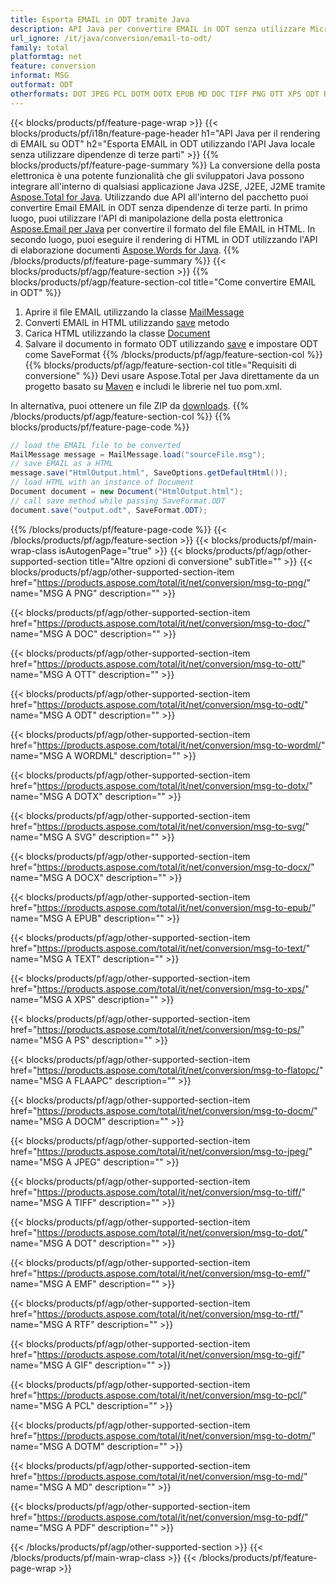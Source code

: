 ```yaml
---
title: Esporta EMAIL in ODT tramite Java
description: API Java per convertire EMAIL in ODT senza utilizzare Microsoft Word o Outlook
url_ignore: /it/java/conversion/email-to-odt/
family: total
platformtag: net
feature: conversion
informat: MSG
outformat: ODT
otherformats: DOT JPEG PCL DOTM DOTX EPUB MD DOC TIFF PNG OTT XPS ODT RTF DOCM WORDML GIF PDF TEXT DOCX EMF FLATOPC SVG PS
---
```

{{< blocks/products/pf/feature-page-wrap >}}
{{< blocks/products/pf/i18n/feature-page-header h1="API Java per il rendering di EMAIL su ODT" h2="Esporta EMAIL in ODT utilizzando l'API Java locale senza utilizzare dipendenze di terze parti" >}}
{{% blocks/products/pf/feature-page-summary %}}
La conversione della posta elettronica è una potente funzionalità che gli sviluppatori Java possono integrare all'interno di qualsiasi applicazione Java J2SE, J2EE, J2ME tramite [Aspose.Total for Java](https://products.aspose.com/total/java/). Utilizzando due API all'interno del pacchetto puoi convertire Email EMAIL in ODT senza dipendenze di terze parti. In primo luogo, puoi utilizzare l'API di manipolazione della posta elettronica [Aspose.Email per Java](https://products.aspose.com/email/java/) per convertire il formato del file EMAIL in HTML. In secondo luogo, puoi eseguire il rendering di HTML in ODT utilizzando l'API di elaborazione documenti [Aspose.Words for Java](https://products.aspose.com/words/java/).
{{% /blocks/products/pf/feature-page-summary  %}}
{{< blocks/products/pf/agp/feature-section >}}
{{% blocks/products/pf/agp/feature-section-col title="Come convertire EMAIL in ODT" %}}
1. Aprire il file EMAIL utilizzando la classe [MailMessage](https://apiference.aspose.com/email/java/com.aspose.email/mailmessage)
2. Converti EMAIL in HTML utilizzando [save](https://apiference.aspose.com/email/java/com.aspose.email/MailMessage#save(java.io.OutputStream,%20com.aspose.email.SaveOptions)) metodo
3. Carica HTML utilizzando la classe [Document](https://apiference.aspose.com/words/java/com.aspose.words/Document)
4. Salvare il documento in formato ODT utilizzando [save](https://apiference.aspose.com/words/java/com.aspose.words/Document#save(java.lang.String,com.aspose.words.SaveOptions)) e impostare ODT come SaveFormat
{{% /blocks/products/pf/agp/feature-section-col %}}
{{% blocks/products/pf/agp/feature-section-col title="Requisiti di conversione" %}}
Devi usare Aspose.Total per Java direttamente da un progetto basato su [Maven](https://repository.aspose.com/webapp/#/artifacts/browse/tree/General/repo/com/aspose/aspose-total) e includi le librerie nel tuo pom.xml.

In alternativa, puoi ottenere un file ZIP da [downloads](https://releases.aspose.com/total/java).
{{% /blocks/products/pf/agp/feature-section-col %}}
{{% blocks/products/pf/feature-page-code %}}
```cs
// load the EMAIL file to be converted
MailMessage message = MailMessage.load("sourceFile.msg"); 
// save EMAIL as a HTML 
message.save("HtmlOutput.html", SaveOptions.getDefaultHtml());
// load HTML with an instance of Document
Document document = new Document("HtmlOutput.html");
// call save method while passing SaveFormat.ODT
document.save("output.odt", SaveFormat.ODT);   
```
{{% /blocks/products/pf/feature-page-code %}}
{{< /blocks/products/pf/agp/feature-section >}}
{{< blocks/products/pf/main-wrap-class isAutogenPage="true" >}}
{{< blocks/products/pf/agp/other-supported-section title="Altre opzioni di conversione" subTitle="" >}}
{{< blocks/products/pf/agp/other-supported-section-item href="https://products.aspose.com/total/it/net/conversion/msg-to-png/" name="MSG A PNG" description="" >}}

{{< blocks/products/pf/agp/other-supported-section-item href="https://products.aspose.com/total/it/net/conversion/msg-to-doc/" name="MSG A DOC" description="" >}}

{{< blocks/products/pf/agp/other-supported-section-item href="https://products.aspose.com/total/it/net/conversion/msg-to-ott/" name="MSG A OTT" description="" >}}

{{< blocks/products/pf/agp/other-supported-section-item href="https://products.aspose.com/total/it/net/conversion/msg-to-odt/" name="MSG A ODT" description="" >}}

{{< blocks/products/pf/agp/other-supported-section-item href="https://products.aspose.com/total/it/net/conversion/msg-to-wordml/" name="MSG A WORDML" description="" >}}

{{< blocks/products/pf/agp/other-supported-section-item href="https://products.aspose.com/total/it/net/conversion/msg-to-dotx/" name="MSG A DOTX" description="" >}}

{{< blocks/products/pf/agp/other-supported-section-item href="https://products.aspose.com/total/it/net/conversion/msg-to-svg/" name="MSG A SVG" description="" >}}

{{< blocks/products/pf/agp/other-supported-section-item href="https://products.aspose.com/total/it/net/conversion/msg-to-docx/" name="MSG A DOCX" description="" >}}

{{< blocks/products/pf/agp/other-supported-section-item href="https://products.aspose.com/total/it/net/conversion/msg-to-epub/" name="MSG A EPUB" description="" >}}

{{< blocks/products/pf/agp/other-supported-section-item href="https://products.aspose.com/total/it/net/conversion/msg-to-text/" name="MSG A TEXT" description="" >}}

{{< blocks/products/pf/agp/other-supported-section-item href="https://products.aspose.com/total/it/net/conversion/msg-to-xps/" name="MSG A XPS" description="" >}}

{{< blocks/products/pf/agp/other-supported-section-item href="https://products.aspose.com/total/it/net/conversion/msg-to-ps/" name="MSG A PS" description="" >}}

{{< blocks/products/pf/agp/other-supported-section-item href="https://products.aspose.com/total/it/net/conversion/msg-to-flatopc/" name="MSG A FLAAPC" description="" >}}

{{< blocks/products/pf/agp/other-supported-section-item href="https://products.aspose.com/total/it/net/conversion/msg-to-docm/" name="MSG A DOCM" description="" >}}

{{< blocks/products/pf/agp/other-supported-section-item href="https://products.aspose.com/total/it/net/conversion/msg-to-jpeg/" name="MSG A JPEG" description="" >}}

{{< blocks/products/pf/agp/other-supported-section-item href="https://products.aspose.com/total/it/net/conversion/msg-to-tiff/" name="MSG A TIFF" description="" >}}

{{< blocks/products/pf/agp/other-supported-section-item href="https://products.aspose.com/total/it/net/conversion/msg-to-dot/" name="MSG A DOT" description="" >}}

{{< blocks/products/pf/agp/other-supported-section-item href="https://products.aspose.com/total/it/net/conversion/msg-to-emf/" name="MSG A EMF" description="" >}}

{{< blocks/products/pf/agp/other-supported-section-item href="https://products.aspose.com/total/it/net/conversion/msg-to-rtf/" name="MSG A RTF" description="" >}}

{{< blocks/products/pf/agp/other-supported-section-item href="https://products.aspose.com/total/it/net/conversion/msg-to-gif/" name="MSG A GIF" description="" >}}

{{< blocks/products/pf/agp/other-supported-section-item href="https://products.aspose.com/total/it/net/conversion/msg-to-pcl/" name="MSG A PCL" description="" >}}

{{< blocks/products/pf/agp/other-supported-section-item href="https://products.aspose.com/total/it/net/conversion/msg-to-dotm/" name="MSG A DOTM" description="" >}}

{{< blocks/products/pf/agp/other-supported-section-item href="https://products.aspose.com/total/it/net/conversion/msg-to-md/" name="MSG A MD" description="" >}}

{{< blocks/products/pf/agp/other-supported-section-item href="https://products.aspose.com/total/it/net/conversion/msg-to-pdf/" name="MSG A PDF" description="" >}}


{{< /blocks/products/pf/agp/other-supported-section >}}
{{< /blocks/products/pf/main-wrap-class >}}
{{< /blocks/products/pf/feature-page-wrap >}}